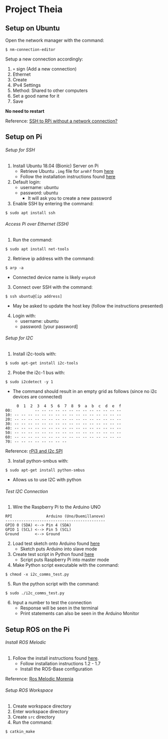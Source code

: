 # Project Theia

## Setup on Ubuntu
Open the network manager with the command: 
```
$ nm-connection-editor
```

Setup a new connection accordingly:
1. `+` sign (Add a new connection)
2. Ethernet
3. Create
4. IPv4 Settings
5. Method: Shared to other computers
6. Set a good name for it
7. Save

**No need to restart**

Reference: [SSH to RPi without a network connection?](https://raspberrypi.stackexchange.com/questions/3867/ssh-to-rpi-without-a-network-connection/53823#53823)

## Setup on Pi

###### Setup for SSH
1. Install Ubuntu 18.04 (Bionic) Server on Pi
   - Retrieve Ubuntu `.img` file for `armhf` from [here](https://wiki.ubuntu/com/ARM/RaspberryPi)
   - Follow the installation instructions found [here](https://www.raspberrypi.org/documentation/installation/installing-images/README.md)
2. Default login:
   - username: ubuntu
   - password: ubuntu
     - It will ask you to create a new password
3. Enable SSH by entering the command:
```
$ sudo apt install ssh
```

###### Access Pi over Ethernet (SSH)
1. Run the command:
```
$ sudo apt install net-tools
```
2. Retrieve ip address with the command: 
```
$ arp -a
```
   - Connected device name is likely `enp4s0`
3. Connect over SSH with the command:
```
$ ssh ubuntu@[ip address]
```
   - May be asked to update the host key (follow the instructions presented)
4. Login with:
   - username: ubuntu
   - password: [your password]

###### Setup for I2C
1. Install i2c-tools with:
```
$ sudo apt-get install i2c-tools
```
2. Probe the i2c-1 bus with:
```
$ sudo i2cdetect -y 1
```
   - The command should result in an empty grid as follows (since no i2c devices are connected)
```
     0  1  2  3  4  5  6  7  8  9  a  b  c  d  e  f
00:          -- -- -- -- -- -- -- -- -- -- -- -- -- 
10: -- -- -- -- -- -- -- -- -- -- -- -- -- -- -- -- 
20: -- -- -- -- -- -- -- -- -- -- -- -- -- -- -- -- 
30: -- -- -- -- -- -- -- -- -- -- -- -- -- -- -- -- 
40: -- -- -- -- -- -- -- -- -- -- -- -- -- -- -- -- 
50: -- -- -- -- -- -- -- -- -- -- -- -- -- -- -- -- 
60: -- -- -- -- -- -- -- -- -- -- -- -- -- -- -- -- 
70: -- -- -- -- -- -- -- --  
```

Reference: [rPi3 and I2c,SPI](https://ubuntu-mate.community/t/rpi3-and-i2c-spi/4541)

3. Install python-smbus with:
```
$ sudo apt-get install python-smbus
```
   - Allows us to use I2C with python

###### Test I2C Connection
1. Wire the Raspberry Pi to the Arduino UNO
```
RPI               Arduino (Uno/Duemillanove)
--------------------------------------------
GPIO 0 (SDA) <--> Pin 4 (SDA)
GPIO 1 (SCL) <--> Pin 5 (SCL)
Ground       <--> Ground
```
2. Load test sketch onto Arduino found [here](archive/arduino_client_test/arduino_client_test.ino)
   - Sketch puts Arduino into slave mode
3. Create test script in Python found [here](archive/i2c_comms_test.py)
   - Script puts Raspberry Pi into master mode
4. Make Python script executable with the command:
```
$ chmod -x i2c_comms_test.py
```
5. Run the python script with the command:
```
$ sudo ./i2c_comms_test.py
```
6. Input a number to test the connection
   - Response will be seen in the terminal
   - Print statements can also be seen in the Arduino Monitor

## Setup ROS on the Pi

###### Install ROS Melodic
1. Follow the install instructions found [here](http://wiki.ros.org/melodic/Installation/Ubuntu).
   - Follow installation instructions 1.2 - 1.7
   - Install the ROS-Base configuration

Reference: [Ros Melodic Morenia](https://http://wiki.ros.org/melodic#Platforms)

###### Setup ROS Workspace
1. Create workspace directory
2. Enter workspace directory
3. Create `src` directory
4. Run the command:
```
$ catkin_make
```

